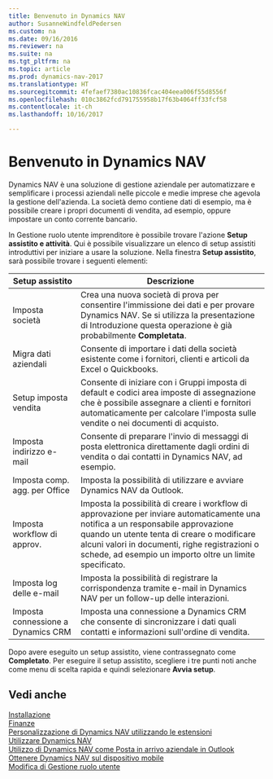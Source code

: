 ```yaml
---
title: Benvenuto in Dynamics NAV
author: SusanneWindfeldPedersen
ms.custom: na
ms.date: 09/16/2016
ms.reviewer: na
ms.suite: na
ms.tgt_pltfrm: na
ms.topic: article
ms.prod: dynamics-nav-2017
ms.translationtype: HT
ms.sourcegitcommit: 4fefaef7380ac10836fcac404eea006f55d8556f
ms.openlocfilehash: 010c3862fcd791755958b17f63b4064ff33fcf58
ms.contentlocale: it-ch
ms.lasthandoff: 10/16/2017

---
```


# <a name="welcome-to-dynamics-nav"></a>Benvenuto in Dynamics NAV

Dynamics NAV è una soluzione di gestione aziendale per automatizzare e semplificare i processi aziendali nelle piccole e medie imprese che agevola la gestione dell'azienda. La società demo contiene dati di esempio, ma è possibile creare i propri documenti di vendita, ad esempio, oppure impostare un conto corrente bancario.  

In Gestione ruolo utente imprenditore è possibile trovare l'azione **Setup assistito e attività**. Qui è possibile visualizzare un elenco di setup assistiti introduttivi per iniziare a usare la soluzione. Nella finestra **Setup assistito**, sarà possibile trovare i seguenti elementi:

|Setup assistito           |Descrizione                                                                                      |
|-------------------------|-------------------------------------------------------------------------------------------------|
|Imposta società           |Crea una nuova società di prova per consentire l'immissione dei dati e per provare Dynamics NAV. Se si utilizza la presentazione di Introduzione questa operazione è già probabilmente **Completata**. |
|Migra dati aziendali    |Consente di importare i dati della società esistente come i fornitori, clienti e articoli da Excel o Quickbooks.|
|Setup imposta vendita         |Consente di iniziare con i Gruppi imposta di default e codici area imposte di assegnazione che è possibile assegnare a clienti e fornitori automaticamente per calcolare l'imposta sulle vendite o nei documenti di acquisto.|
|Imposta indirizzo e-mail             |Consente di preparare l'invio di messaggi di posta elettronica direttamente dagli ordini di vendita o dai contatti in Dynamics NAV, ad esempio.|
|Imposta comp. agg. per Office    |Imposta la possibilità di utilizzare e avviare Dynamics NAV da Outlook.|
|Imposta workflow di approv.|Imposta la possibilità di creare i workflow di approvazione per inviare automaticamente una notifica a un responsabile approvazione quando un utente tenta di creare o modificare alcuni valori in documenti, righe registrazioni o schede, ad esempio un importo oltre un limite specificato.|
|Imposta log delle e-mail     |Imposta la possibilità di registrare la corrispondenza tramite e-mail in Dynamics NAV per un follow-up delle interazioni.|
|Imposta connessione a Dynamics CRM|Imposta una connessione a Dynamics CRM che consente di sincronizzare i dati quali contatti e informazioni sull'ordine di vendita.|

Dopo avere eseguito un setup assistito, viene contrassegnato come **Completato**. Per eseguire il setup assistito, scegliere i tre punti noti anche come menu di scelta rapida e quindi selezionare **Avvia setup**.


## <a name="see-also"></a>Vedi anche
[Installazione](setup.md)  
[Finanze](finance.md)  
[Personalizzazione di Dynamics NAV utilizzando le estensioni](ui-extensions.md)  
[Utilizzare Dynamics NAV](ui-work-product.md)  
[Utilizzo di Dynamics NAV come Posta in arrivo aziendale in Outlook](across-outlook.md)  
[Ottenere Dynamics NAV sul dispositivo mobile](install-mobile-app.md)  
[Modifica di Gestione ruolo utente](ui-change-role.md)  

